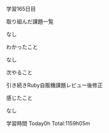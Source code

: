 学習165日目

取り組んだ課題一覧

なし

わかったこと

なし

次やること

引き続きRuby自販機課題レビュー後修正

感じたこと

なし

学習時間 Today0h Total:1159h05m